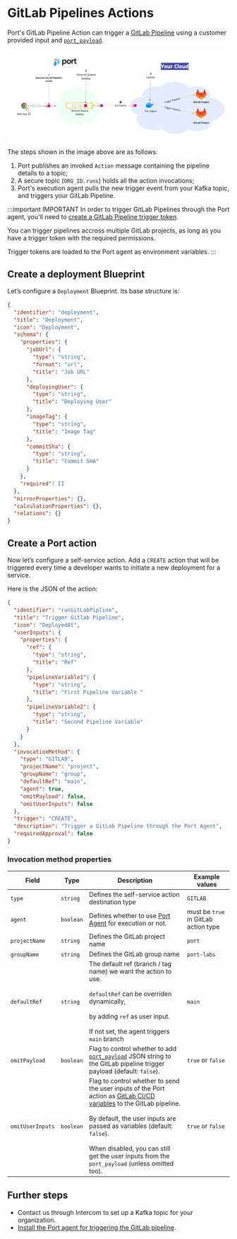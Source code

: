 # GitLab Pipelines Actions

Port's GitLab Pipeline Action can trigger a [GitLab Pipeline](https://docs.gitlab.com/ee/ci/pipelines/) using a customer provided input and [`port_payload`](../../self-service-actions-deep-dive/self-service-actions-deep-dive.md#action-message-structure).

![Port Kafka Architecture](../../../../static/img/self-service-actions/setup-backend/gitlab-pipeline/gitlab-pipeline-agent-architecture.jpg)

The steps shown in the image above are as follows:

1. Port publishes an invoked `Action` message containing the pipeline details to a topic;
2. A secure topic (`ORG_ID.runs`) holds all the action invocations;
3. Port's execution agent pulls the new trigger event from your Kafka topic, and triggers your GitLab Pipeline.

:::important IMPORTANT
In order to trigger GitLab Pipelines through the Port agent, you'll need to [create a GitLab Pipeline trigger token](https://docs.gitlab.com/ee/ci/triggers/).

You can trigger pipelines accross multiple GitLab projects, as long as you have a trigger token with the required permissions.

Trigger tokens are loaded to the Port agent as environment variables.
:::

## Create a deployment Blueprint

Let’s configure a `Deployment` Blueprint. Its base structure is:

```json showLineNumbers
{
  "identifier": "deployment",
  "title": "Deployment",
  "icon": "Deployment",
  "schema": {
    "properties": {
      "jobUrl": {
        "type": "string",
        "format": "url",
        "title": "Job URL"
      },
      "deployingUser": {
        "type": "string",
        "title": "Deploying User"
      },
      "imageTag": {
        "type": "string",
        "title": "Image Tag"
      },
      "commitSha": {
        "type": "string",
        "title": "Commit SHA"
      }
    },
    "required": []
  },
  "mirrorProperties": {},
  "calculationProperties": {},
  "relations": {}
}
```

## Create a Port action

Now let’s configure a self-service action. Add a `CREATE` action that will be triggered every time a developer wants to initiate a new deployment for a service.

Here is the JSON of the action:

```json showLineNumbers
{
  "identifier": "runGitLabPipline",
  "title": "Trigger Gitlab Pipeline",
  "icon": "DeployedAt",
  "userInputs": {
    "properties": {
      "ref": {
        "type": "string",
        "title": "Ref"
      },
      "pipelineVariable1": {
        "type": "string",
        "title": "First Pipeline Variable "
      },
      "pipelineVariable2": {
        "type": "string",
        "title": "Second Pipeline Variable"
      }
    }
  },
  "invocationMethod": {
    "type": "GITLAB",
    "projectName": "project",
    "groupName": "group",
    "defaultRef": "main",
    "agent": true,
    "omitPayload": false,
    "omitUserInputs": false
  },
  "trigger": "CREATE",
  "description": "Trigger a GitLab Pipeline through the Port Agent",
  "requiredApproval": false
}
```

### Invocation method properties

| Field            | Type      | Description                                                                                                                                                                                                                                                                                                                                                 | Example values                       |
| ---------------- | --------- | ----------------------------------------------------------------------------------------------------------------------------------------------------------------------------------------------------------------------------------------------------------------------------------------------------------------------------------------------------------- | ------------------------------------ |
| `type`           | `string`  | Defines the self-service action destination type                                                                                                                                                                                                                                                                                                            | `GITLAB`                             |
| `agent`          | `boolean` | Defines whether to use [Port Agent](../port-execution-agent/port-execution-agent.md) for execution or not.                                                                                                                                                                                                                                                  | must be `true` in GitLab action type |
| `projectName`    | `string`  | Defines the GitLab project name                                                                                                                                                                                                                                                                                                                             | `port`                               |
| `groupName`      | `string`  | Defines the GitLab group name                                                                                                                                                                                                                                                                                                                               | `port-labs`                          |
| `defaultRef`     | `string`  | The default ref (branch / tag name) we want the action to use. <br></br> `defaultRef` can be overriden dynamically,<br></br> by adding `ref` as user input. <br></br> If not set, the agent triggers `main` branch                                                                                                                                          | `main`                               |
| `omitPayload`    | `boolean` | Flag to control whether to add [`port_payload`](../../self-service-actions-deep-dive/self-service-actions-deep-dive.md#action-message-structure) JSON string to the GitLab pipeline trigger payload (default: `false`).                                                                                                                                     | `true` or `false`                    |
| `omitUserInputs` | `boolean` | Flag to control whether to send the user inputs of the Port action as [GitLab CI/CD variables](https://docs.gitlab.com/ee/ci/variables/) to the GitLab pipeline. <br></br> By default, the user inputs are passed as variables (default: `false`). <br></br> When disabled, you can still get the user inputs from the `port_payload` (unless omitted too). | `true` or `false`                    |

## Further steps

- Contact us through Intercom to set up a Kafka topic for your organization.
- [Install the Port agent for triggering the GitLab pipeline](../port-execution-agent/Installation.md).
